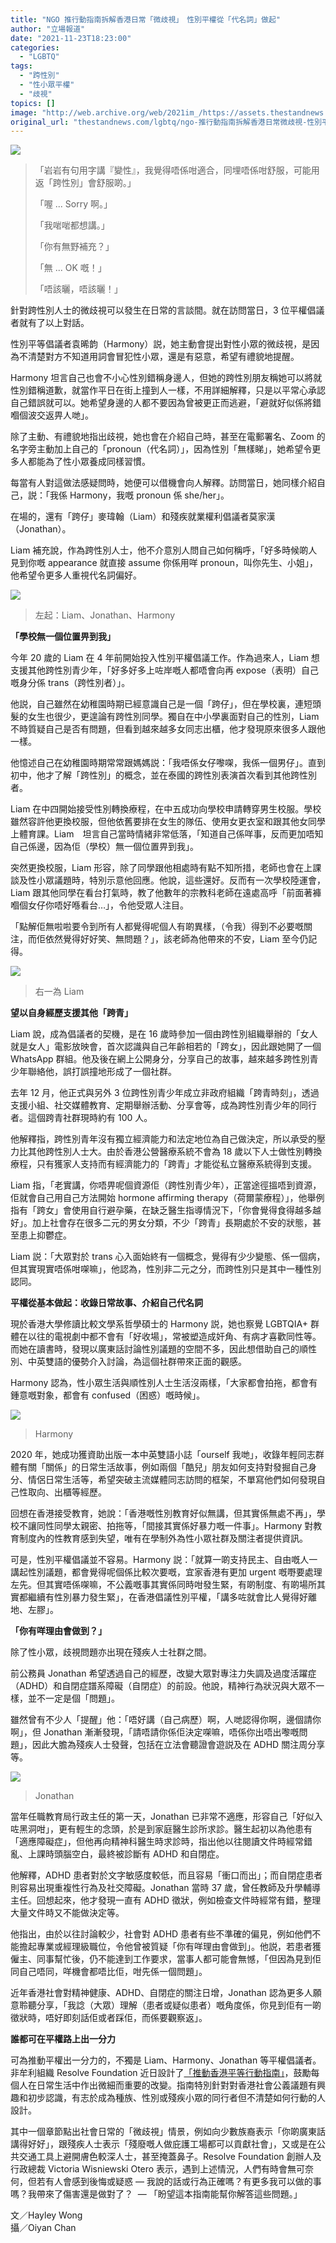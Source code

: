 ```yaml
---
title: "NGO 推行動指南拆解香港日常「微歧視」　性別平權從「代名詞」做起"
author: "立場報道"
date: "2021-11-23T18:23:00"
categories:
  - "LGBTQ"
tags:
  - "跨性別"
  - "性小眾平權"
  - "歧視"
topics: []
image: "http://web.archive.org/web/2021im_/https://assets.thestandnews.com/media/photos/harmony-30.png"
original_url: "thestandnews.com/lgbtq/ngo-推行動指南拆解香港日常微歧視-性別平權從代名詞做起"
---
```

![](http://web.archive.org/web/2021im_/https://assets.thestandnews.com/media/photos/harmony-30.png)

> 「岩岩有句用字講『變性』，我覺得唔係咁適合，同埋唔係咁舒服，可能用返「跨性別」會舒服啲。」
> 
> 「喔 ... Sorry 啊。」
> 
> 「我啱啱都想講。」
> 
> 「你有無野補充？」
> 
> 「無 ... OK 嘅！」
> 
> 「唔該曬，唔該曬！」

針對跨性別人士的微歧視可以發生在日常的言談間。就在訪問當日，3 位平權倡議者就有了以上對話。

性別平等倡議者袁晞韵（Harmony）説，她主動會提出對性小眾的微歧視，是因為不清楚對方不知道用詞會冒犯性小眾，還是有惡意，希望有禮貌地提醒。

Harmony 坦言自己也會不小心性別錯稱身邊人，但她的跨性別朋友稱她可以將就性別錯稱道歉，就當作平日在街上撞到人一樣，不用詳細解釋，只是以平常心承認自己錯誤就可以。她希望身邊的人都不要因為曾被更正而逃避，「避就好似係將錯嗰個波交返畀人哋」。

除了主動、有禮貌地指出歧視，她也會在介紹自己時，甚至在電郵署名、Zoom 的名字旁主動加上自己的「pronoun（代名詞）」，因為性別「無樣睇」，她希望令更多人都能為了性小眾養成同樣習慣。

每當有人對這做法感疑問時，她便可以借機會向人解釋。訪問當日，她同樣介紹自己，説：「我係 Harmony，我嘅 pronoun 係 she/her」。

在場的，還有「跨仔」麥瑋翰（Liam）和殘疾就業權利倡議者莫家漢（Jonathan）。

Liam 補充說，作為跨性別人士，他不介意別人問自己如何稱呼，「好多時候啲人見到你嘅 appearance 就直接 assume 你係用咩 pronoun，叫你先生、小姐」，他希望令更多人重視代名詞偏好。

![](http://web.archive.org/web/2021im_/https://assets.thestandnews.com/media/photos/258414330_10166453522560019_5624387589971381062_n.jpg)
> 左起：Liam、Jonathan、Harmony

**「學校無一個位置畀到我」**

今年 20 歲的 Liam 在 4 年前開始投入性別平權倡議工作。作為過來人，Liam 想支援其他跨性別青少年，「好多好多上咗岸嘅人都唔會向再 expose（表明）自己嘅身分係 trans（跨性別者）」。

他説，自己雖然在幼稚園時期已經意識自己是一個「跨仔」，但在學校裏，連短頭髮的女生也很少，更遑論有跨性別同學。獨自在中小學裏面對自己的性別，Liam 不時質疑自己是否有問題，但看到越來越多女同志出櫃，他才發現原來很多人跟他一樣。

他憶述自己在幼稚園時期常常跟媽媽説：「我唔係女仔嚟㗎，我係一個男仔」。直到初中，他才了解「跨性別」的概念，並在泰國的跨性別表演首次看到其他跨性別者。

Liam 在中四開始接受性別轉換療程，在中五成功向學校申請轉穿男生校服。學校雖然容許他更換校服，但他依舊要排在女生的隊伍、使用女更衣室和跟其他女同學上體育課。Liam　坦言自己當時情緒非常低落，「知道自己係咩事，反而更加唔知自己係邊，因為佢（學校）無一個位置畀到我」。

突然更換校服，Liam 形容，除了同學跟他相處時有點不知所措，老師也會在上課談及性小眾議題時，特別示意他回應。他說，這些還好。反而有一次學校陸運會，Liam 跟其他同學在看台打氣時，教了他數年的宗教科老師在遠處高呼「前面著褲嗰個女仔你唔好喺看台…」，令他受眾人注目。

「點解佢無啦啦要令到所有人都覺得呢個人有啲異樣，（令我）得到不必要嘅關注，而佢依然覺得好好笑、無問題？」，該老師為他帶來的不安，Liam 至今仍記得。

![](http://web.archive.org/web/2021im_/https://assets.thestandnews.com/media/photos/257759517_10166453522385019_2378590054035553412_n.jpg)
> 右一為 Liam

**望以自身經歷支援其他「跨青」**

Liam 說，成為倡議者的契機，是在 16 歲時參加一個由跨性別組織舉辦的「女人就是女人」電影放映會，首次認識與自己年齡相若的「跨女」，因此跟她開了一個 WhatsApp 群組。他及後在網上公開身分，分享自己的故事，越來越多跨性別青少年聯絡他，誤打誤撞地形成了一個社群。

去年 12 月，他正式與另外 3 位跨性別青少年成立非政府組織「跨青時刻」，透過支援小組、社交媒體教育、定期舉辦活動、分享會等，成為跨性別青少年的同行者。這個跨青社群現時約有 100 人。

他解釋指，跨性別青年沒有獨立經濟能力和法定地位為自己做決定，所以承受的壓力比其他跨性別人士大。由於香港公營醫療系統不會為 18 歲以下人士做性別轉換療程，只有獲家人支持而有經濟能力的「跨青」才能從私立醫療系統得到支援。

Liam 指，「老實講，你唔畀呢個資源佢（跨性別青少年），正當途徑搵唔到資源，佢就會自己用自己方法開始 hormone affirming therapy（荷爾蒙療程）」，他舉例指有「跨女」會使用自行避孕藥，在缺乏醫生指導情況下，「你會覺得食得越多越好」。加上社會存在很多二元的男女分類，不少「跨青」長期處於不安的狀態，甚至患上抑鬱症。

Liam 説：「大眾對於 trans 心入面始終有一個概念，覺得有少少變態、係一個病，但其實現實唔係咁㗎嘛」，他認為，性別非二元之分，而跨性別只是其中一種性別認同。

**平權從基本做起：收錄日常故事、介紹自己代名詞**

現於香港大學修讀比較文學系哲學碩士的 Harmony 説，她也察覺 LGBTQIA+ 群體在以往的電視劇中都不會有「好收場」，常被塑造成奸角、有病才喜歡同性等。而她在讀書時，發現以廣東話討論性別議題的空間不多，因此想借助自己的順性別、中英雙語的優勢介入討論，為這個社群帶來正面的觀感。

Harmony 認為，性小眾生活與順性別人士生活沒兩樣，「大家都會拍拖，都會有鍾意嘅對象，都會有 confused（困惑）嘅時候」。

![](http://web.archive.org/web/2021im_/https://assets.thestandnews.com/media/photos/257692559_10166453522575019_3992428212541446504_n.jpg)
> Harmony

2020 年，她成功獲資助出版一本中英雙語小誌「ourself 我哋」，收錄年輕同志群體有關「關係」的日常生活故事，例如兩個「酷兒」朋友如何支持對發掘自己身分、情侶日常生活等，希望突破主流媒體同志訪問的框架，不單寫他們如何發現自己性取向、出櫃等經歷。

回想在香港接受教育，她說：「香港嘅性別教育好似無講，但其實係無處不再」，學校不讓同性同學太親密、拍拖等，「間接其實係好暴力嘅一件事」。Harmony 對教育制度內的性教育感到失望，唯有在學制外為性小眾社群及關注者提供資訊。

可是，性別平權倡議並不容易。Harmony 説：「就算一啲支持民主、自由嘅人一講起性別議題，都會覺得呢個係比較次要嘅，宜家香港有更加 urgent 嘅嘢要處理左先。但其實唔係㗎嘛，不公義嘅事其實係同時咁發生緊，有啲制度、有啲場所其實都繼續有性別暴力發生緊」，在香港倡議性別平權，「講多咗就會比人覺得好離地、左膠」。

**「你有咩理由會做到？」**

除了性小眾，歧視問題亦出現在殘疾人士社群之間。

前公務員 Jonathan 希望透過自己的經歷，改變大眾對專注力失調及過度活躍症（ADHD）和自閉症譜系障礙（自閉症）的前設。他說，精神行為狀況與大眾不一樣，並不一定是個「問題」。

雖然曾有不少人「提醒」他：「唔好講（自己病歷）啊，人哋認得你啊，邊個請你啊」，但 Jonathan 漸漸發現，「請唔請你係佢決定㗎嘛，唔係你出唔出嚟嘅問題」，因此大膽為殘疾人士發聲，包括在立法會聽證會遊説及在 ADHD 關注周分享等。

![](http://web.archive.org/web/2021im_/https://assets.thestandnews.com/media/photos/257573592_10166453522610019_2289731439499291171_n.jpg)
> Jonathan

當年任職教育局行政主任的第一天，Jonathan 已非常不適應，形容自己「好似入咗黑洞咁」，更有輕生的念頭，於是到家庭醫生診所求診。醫生起初以為他患有「適應障礙症」，但他再向精神科醫生時求診時，指出他以往閱讀文件時經常錯亂、上課時頭腦空白，最終被診斷有 ADHD 和自閉症。

他解釋，ADHD 患者對於文字敏感度較低，而且容易「衝口而出」；而自閉症患者則容易出現重複性行為及社交障礙。Jonathan 當時 37 歲，曾任教師及升學輔導主任。回想起來，他才發現一直有 ADHD 徵狀，例如檢查文件時經常有錯，整理大量文件時又不能做決定等。

他指出，由於以往討論較少，社會對 ADHD 患者有些不準確的偏見，例如他們不能擔起專業或經理級職位，令他曾被質疑「你有咩理由會做到」。他説，若患者獲僱主、同事幫忙後，仍不能達到工作要求，當事人都可能會無憾，「但因為見到佢同自己唔同，咩機會都唔比佢，咁先係一個問題」。

近年香港社會對精神健康、ADHD、自閉症的關注日增，Jonathan 認為更多人願意聆聽分享，「我諗（大眾）理解（患者或疑似患者）嘅角度係，你見到佢有一啲徵狀時，唔好即刻話佢或者踩佢，而係要觀察返」。

**誰都可在平權路上出一分力**

可為推動平權出一分力的，不獨是 Liam、Harmony、Jonathan 等平權倡議者。非牟利組織 Resolve Foundation 近日設計了[「推動香港平等行動指南」](http://web.archive.org/web/20211123160341/https://drive.google.com/file/d/1VdiAg8jizWqb6Vjz_bu_GI8a2gdRCdH1/view)，鼓勵每個人在日常生活中作出微細而重要的改變。指南特別針對對香港社會公義議題有興趣和初步認識，有志於成為種族、性別或殘疾小眾的同行者但不清楚如何行動的人設計。

其中一個章節點出社會日常的「微歧視」情景，例如向少數族裔表示「你啲廣東話講得好好」，跟殘疾人士表示「殘廢嘅人做庇護工場都可以貢獻社會」，又或是在公共交通工具上避開膚色較深人士，甚至掩蓋鼻子。Resolve Foundation 創辦人及行政總裁 Victoria Wisniewski Otero 表示，遇到上述情況，人們有時會無可奈何，但若有人會感到後悔或疑惑 — 我說的話或行為正確嗎？有更多我可以做的事嗎？我帶來了傷害還是做對了？  — 「盼望這本指南能幫你解答這些問題。」

文／Hayley Wong  
攝／Oiyan Chan